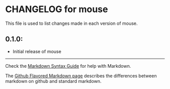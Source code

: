 # CHANGELOG for mouse

This file is used to list changes made in each version of mouse.

## 0.1.0:

* Initial release of mouse

- - -
Check the [Markdown Syntax Guide](http://daringfireball.net/projects/markdown/syntax) for help with Markdown.

The [Github Flavored Markdown page](http://github.github.com/github-flavored-markdown/) describes the differences between markdown on github and standard markdown.
